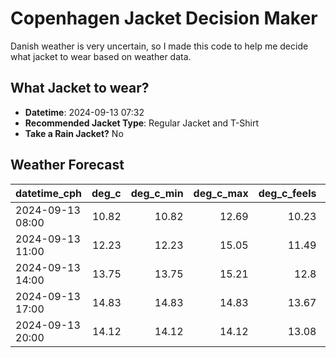 # Copenhagen Jacket Decision Maker

Danish weather is very uncertain, so I made this code to help me decide what jacket to wear based on weather data.

## What Jacket to wear?

- **Datetime**: 2024-09-13 07:32
- **Recommended Jacket Type**: Regular Jacket and T-Shirt
- **Take a Rain Jacket?** No

## Weather Forecast
| datetime_cph     |   deg_c |   deg_c_min |   deg_c_max |   deg_c_feels | weather   | wind   | rain   |
|:-----------------|--------:|------------:|------------:|--------------:|:----------|:-------|:-------|
| 2024-09-13 08:00 |   10.82 |       10.82 |       12.69 |         10.23 | Clouds    | Low    | None   |
| 2024-09-13 11:00 |   12.23 |       12.23 |       15.05 |         11.49 | Clouds    | Medium | None   |
| 2024-09-13 14:00 |   13.75 |       13.75 |       15.21 |         12.8  | Clouds    | Medium | None   |
| 2024-09-13 17:00 |   14.83 |       14.83 |       14.83 |         13.67 | Clouds    | Medium | None   |
| 2024-09-13 20:00 |   14.12 |       14.12 |       14.12 |         13.08 | Clouds    | Medium | None   |

